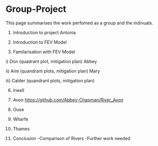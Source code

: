 # Group-Project
This page summarises the work perfomed as a group and the indivuals.

1) Introduction to project Antonia

2) Introduction to FEV Model

3) Familarisation with FEV Model

 i) Don (quadrant plot, mitigation plan) Abbey

 ii) Aire (quandrant plots, mitigation plan) Mary

 iii) Calder (quandrant plots, mitigation plan)

6) Irwell

7) Avon
https://github.com/Abbey-Chapman/River_Avon

8) Ouse

9) Wharfe

10) Thames

11) Conclusion
-Comparison of Rivers
-Further work needed 





